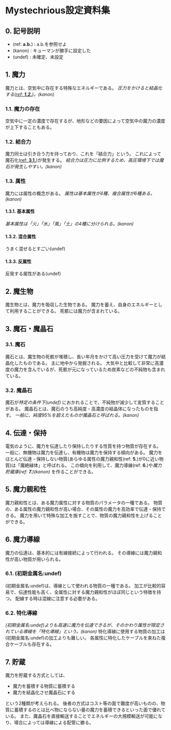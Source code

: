 # Mystechrious設定資料集

## 0. 記号説明

- (ref: **a.b.**) : a.b.を参照せよ
- (kanon) : キューマンが勝手に設定した
- (undef) : 未確定、未設定

## 1. 魔力

魔力とは、空気中に存在する特殊なエネルギーである。
*圧力をかけると結晶化する([ref: **1.2.**](https://hackmd.io/PFezu6xbSgGwEk0KLYgg9g#12-%E7%B5%90%E5%90%88%E5%8A%9B))。(kanon)*

### 1.1. 魔力の存在

空気中に一定の濃度で存在するが、地形などの要因によって空気中の魔力の濃度が上下することもある。

### 1.2. 結合力

魔力同士は引き合う力を持っており、これを「結合力」という。
これによって魔石化([ref: **3.1.**](https://hackmd.io/PFezu6xbSgGwEk0KLYgg9g#31-%E9%AD%94%E7%9F%B3))が発生する。
*結合力は圧力に比例するため、高圧環境下では魔石が発生しやすい。(kanon)*

### 1.3. 属性

魔力には属性の概念がある。
*属性は基本属性が4種、複合属性が6種ある。(kanon)*

#### 1.3.1. 基本属性
*基本属性は「火」「水」「風」「土」の4種に分けられる。(kanon)*

#### 1.3.2. 混合属性
うまく混ぜるとすごい(undef)

#### 1.3.3. 反属性
反発する属性がある(undef)

## 2. 魔生物

魔生物とは、魔力を吸収した生物である。
魔力を蓄え、自身のエネルギーとして利用することができる。
死骸には魔力が含まれている。

## 3. 魔石・魔晶石

### 3.1. 魔石

魔石とは、魔生物の死骸が堆積し、長い年月をかけて高い圧力を受けて魔力が結晶化したものである。
主に地中から発掘される。
大気中と比較して非常に高濃度の魔力を含んでいるが、死骸が元になっているため炭素などの不純物も含まれている。

### 3.2. 魔晶石

魔石が*特定の条件下(undef)* におかれることで、不純物が減少して変質することがある。
魔晶石とは、魔石のうち高純度・高濃度の結晶体になったものを指す。
*一般に、純度95%を超えたものが魔晶石と呼ばれる。(kanon)*

## 4. 伝達・保持

電気のように、魔力を伝達したり保持したりする性質を持つ物質が存在する。
一般に、無機物は魔力を伝達し、有機物は魔力を保持する傾向がある。
魔力をほとんど伝達・保持しない物質(あらゆる属性の魔力親和性(ref: **5.**)が0に近い物質)は「魔絶縁体」と呼ばれる。
この傾向を利用して、魔力導線(ref: **6.**)や*魔力貯蔵庫(ref: **7.**)(kanon)* を作ることができる。

## 5. 魔力親和性

魔力親和性とは、ある魔力属性に対する物質のパラメータの一種である。
物質の、ある属性の魔力親和性が高い場合、その属性の魔力を高効率で伝達・保持できる。
魔力を用いて特殊な加工を施すことで、物質の魔力親和性を上げることができる。

## 6. 魔力導線

魔力の伝達は、基本的には有線接続によって行われる。
その導線には魔力親和性が高い物質が用いられる。

### 6.1. (初期金属名:undef)

(初期金属名:undef)は、導線として使われる物質の一種である。
加工が比較的容易で、伝達性能も高く、全属性に対する魔力親和性がほぼ同じという特徴を持つ。
配線する時は混線に注意する必要がある。

### 6.2. 特化導線

*(初期金属名:undef)よりも高速に魔力を伝達できるが、そのかわり属性が限定されている導線を「特化導線」という。(kanon)*
特化導線に使用する物質の加工は(初期金属名:undef)の加工よりも難しい。
各属性に特化したケーブルを束ねた複合ケーブルも存在する。

## 7. 貯蔵

魔力を貯蔵する方式としては、

- 魔力を蓄積する物質に蓄積する
- 魔力を結晶化させ魔晶石にする

という2種類が考えられる。
後者の方式はコスト等の面で難度が高いものの、物質に蓄積するのとは比べ物にならない量の魔力を蓄積できるといった面で優れている。
また、魔晶石を直接輸送することでエネルギーの大規模輸送が可能になり、場合によっては導線による配管に勝る。
